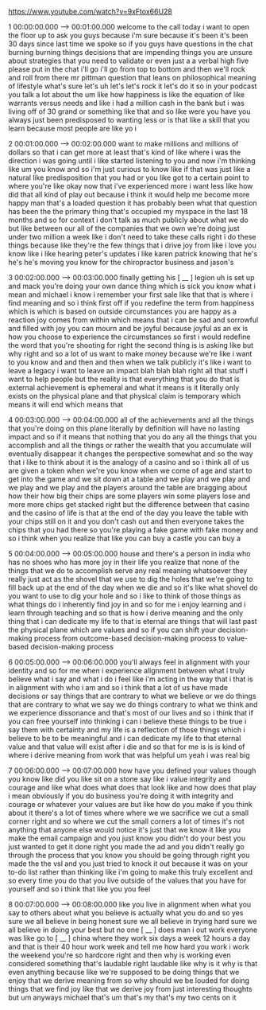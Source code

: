 https://www.youtube.com/watch?v=9xFtox66U28

1 00:00:00.000 --\> 00:01:00.000 welcome to the call today i want to
open the floor up to ask you guys because i'm sure because it's been
it's been 30 days since last time we spoke so if you guys have questions
in the chat burning burning things decisions that are impending things
you are unsure about strategies that you need to validate or even just a
a verbal high five please put in the chat i'll go i'll go from top to
bottom and then we'll rock and roll from there mr pittman question that
leans on philosophical meaning of lifestyle what's sure let's uh let's
let's rock it let's do it so in your podcast you talk a lot about the um
like how happiness is like the equation of like warrants versus needs
and like i had a million cash in the bank but i was living off of 30
grand or something like that and so like were you have you always just
been predisposed to wanting less or is that like a skill that you learn
because most people are like yo i

2 00:01:00.000 --\> 00:02:00.000 want to make millions and millions of
dollars so that i can get more at least that's kind of like where i was
the direction i was going until i like started listening to you and now
i'm thinking like um you know and so i'm just curious to know like if
that was just like a natural like predisposition that you had or you
like got to a certain point to where you're like okay now that i've
experienced more i want less like how did that all kind of play out
because i think it would help me become more happy man that's a loaded
question it has probably been what that question has been the the
primary thing that's occupied my myspace in the last 18 months and so
for context i don't talk as much publicly about what we do but like
between our all of the companies that we own we're doing just under two
million a week like i don't need to take these calls right i do these
things because like they're the few things that i drive joy from like i
love you know like i like hearing peter's updates i like karen patrick
knowing that he's he's he's moving you know for the chiropractor
business and jason's

3 00:02:00.000 --\> 00:03:00.000 finally getting his \[ \_\_ \] legion
uh is set up and mack you're doing your own dance thing which is sick
you know what i mean and michael i know i remember your first sale like
that that is where i find meaning and so i think first off if you
redefine the term from happiness which is which is based on outside
circumstances you are happy as a reaction joy comes from within which
means that i can be sad and sorrowful and filled with joy you can mourn
and be joyful because joyful as an ex is how you choose to experience
the circumstances so first i would redefine the word that you're
shooting for right the second thing is is asking like but why right and
so a lot of us want to make money because we're like i want to you know
and and then and then when we talk publicly it's like i want to leave a
legacy i want to leave an impact blah blah blah right all that stuff i
want to help people but the reality is that everything that you do that
is external achievement is ephemeral and what it means is it literally
only exists on the physical plane and that physical claim is temporary
which means it will end which means that

4 00:03:00.000 --\> 00:04:00.000 all of the achievements and all the
things that you're doing on this plane literally by definition will have
no lasting impact and so if it means that nothing that you do any all
the things that you accomplish and all the things or rather the wealth
that you accumulate will eventually disappear it changes the perspective
somewhat and so the way that i like to think about it is the analogy of
a casino and so i think all of us are given a token when we're you know
when we come of age and start to get into the game and we sit down at a
table and we play and we play and we play and we play and the players
around the table are bragging about how their how big their chips are
some players win some players lose and more more chips get stacked right
but the difference between that casino and the casino of life is that at
the end of the day you leave the table with your chips still on it and
you don't cash out and then everyone takes the chips that you had there
so you're playing a fake game with fake money and so i think when you
realize that like you can buy a castle you can buy a

5 00:04:00.000 --\> 00:05:00.000 house and there's a person in india who
has no shoes who has more joy in their life you realize that none of the
things that we do to accomplish serve any real meaning whatsoever they
really just act as the shovel that we use to dig the holes that we're
going to fill back up at the end of the day when we die and so it's like
what shovel do you want to use to dig your hole and so i like to think
of those things as what things do i inherently find joy in and so for me
i enjoy learning and i learn through teaching and so that is how i
derive meaning and the only thing that i can dedicate my life to that is
eternal are things that will last past the physical plane which are
values and so if you can shift your decision-making process from
outcome-based decision-making process to value-based decision-making
process

6 00:05:00.000 --\> 00:06:00.000 you'll always feel in alignment with
your identity and so for me when i experience alignment between what i
truly believe what i say and what i do i feel like i'm acting in the way
that i that is in alignment with who i am and so i think that a lot of
us have made decisions or say things that are contrary to what we
believe or we do things that are contrary to what we say we do things
contrary to what we think and we experience dissonance and that's most
of our lives and so i think that if you can free yourself into thinking
i can i believe these things to be true i say them with certainty and my
life is a reflection of those things which i believe to be to be
meaningful and i can dedicate my life to that eternal value and that
value will exist after i die and so that for me is is is kind of where i
derive meaning from work that was helpful um yeah i was real big

7 00:06:00.000 --\> 00:07:00.000 how have you defined your values though
you know like did you like sit on a stone say like i value integrity and
courage and like what does what does that look like and how does that
play i mean obviously if you do business you're doing it with integrity
and courage or whatever your values are but like how do you make if you
think about it there's a lot of times where where we we sacrifice we cut
a small corner right and so where we cut the small corners a lot of
times it's not anything that anyone else would notice it's just that we
know it like you make the email campaign and you just know you didn't do
your best you just wanted to get it done right you made the ad and you
didn't really go through the process that you know you should be going
through right you made the the vsl and you just tried to knock it out
because it was on your to-do list rather than thinking like i'm going to
make this truly excellent and so every time you do that you live outside
of the values that you have for yourself and so i think that like you
you feel

8 00:07:00.000 --\> 00:08:00.000 like you live in alignment when what
you say to others about what you believe is actually what you do and so
yes sure we all believe in being honest sure we all believe in trying
hard sure we all believe in doing your best but no one \[ \_\_ \] does
man i out work everyone was like go to \[ \_\_ \] china where they work
six days a week 12 hours a day and that is their 40 hour work week and
tell me how hard you work i work the weekend you're so hardcore right
and then why is working even considered something that's laudable right
laudable like why is it why is that even anything because like we're
supposed to be doing things that we enjoy that we derive meaning from so
why should we be louded for doing things that we find joy like that we
derive joy from just interesting thoughts but um anyways michael that's
um that's my that's my two cents on it

